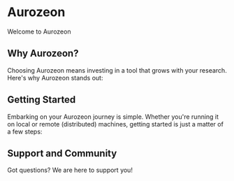 # Aurozeon

Welcome to Aurozeon

## Why Aurozeon?

Choosing Aurozeon means investing in a tool that grows with your research. Here's why Aurozeon stands out:

## Getting Started

Embarking on your Aurozeon journey is simple. Whether you're running it on local or remote (distributed) machines, getting started is just a matter of a few steps:

## Support and Community

Got questions? We are here to support you!
